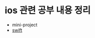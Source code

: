 # ios 관련 공부 내용 정리

- mini-project
- [swift]([https://blog.naver.com/whdbsgh4](https://velog.io/@whdbsgh99/posts)https://velog.io/@whdbsgh99/posts)
